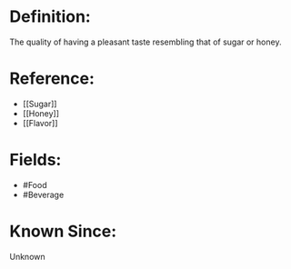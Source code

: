

# Definition:
The quality of having a pleasant taste resembling that of sugar or honey.

# Reference:
- [[Sugar]]
- [[Honey]]
- [[Flavor]]

# Fields: 
- #Food
- #Beverage

# Known Since:
Unknown

